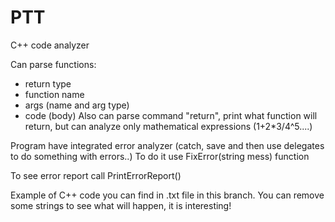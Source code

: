 # PTT
C++ code analyzer

Can parse functions:
- return type
- function name
- args (name and arg type)
- code (body)
Also can parse command "return", print what function will return, but can analyze only mathematical expressions (1+2*3/4^5....)

Program have integrated error analyzer (catch, save and then use delegates to do something with errors..)
To do it use FixError(string mess) function

To see error report call PrintErrorReport()

Example of C++ code you can find in .txt file in this branch. You can remove some strings to see what will happen, it is interesting!
